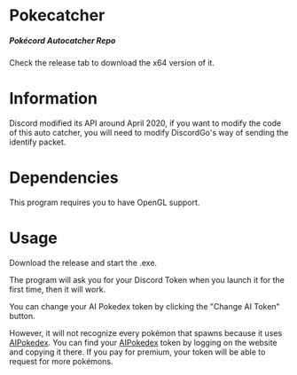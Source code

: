 # Pokecatcher
##### Pokécord Autocatcher Repo

Check the release tab to download the x64 version of it.

# Information

Discord modified its API around April 2020, if you want to modify the code of this auto catcher, you will need to modify DiscordGo's way of sending the identify packet.

# Dependencies

This program requires you to have OpenGL support.

# Usage

Download the release and start the .exe.

The program will ask you for your Discord Token when you launch it for the first time, then it will work.

You can change your AI Pokedex token by clicking the "Change AI Token" button.

However, it will not recognize every pokémon that spawns because it uses [AIPokedex](aipokedex.com). You can find your [AIPokedex](aipokedex.com) token by logging on the website and copying it there. If you pay for premium, your token will be able to request for more pokémons.